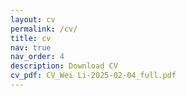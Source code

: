 ```yaml
---
layout: cv
permalink: /cv/
title: cv
nav: true
nav_order: 4
description: Download CV
cv_pdf: CV_Wei Li-2025-02-04_full.pdf
---
```

